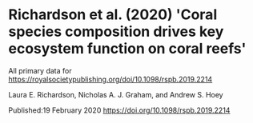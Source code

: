 # Richardson et al. (2020) 'Coral species composition drives key ecosystem function on coral reefs'

All primary data for https://royalsocietypublishing.org/doi/10.1098/rspb.2019.2214

Laura E. Richardson, Nicholas A. J. Graham, and Andrew S. Hoey

Published:19 February 2020 https://doi.org/10.1098/rspb.2019.2214
